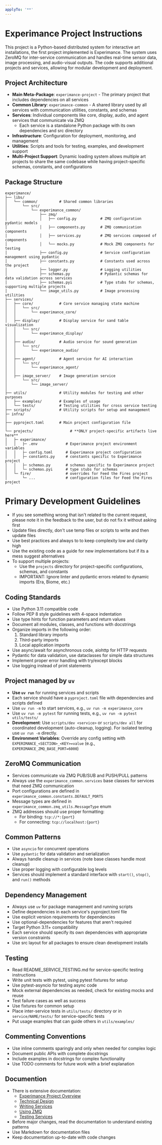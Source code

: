 ```yaml
---
applyTo: '**'
---
```

# Experimance Project Instructions

This project is a Python-based distributed system for interactive art installations, the first project implemented is Experimance. 
The system uses ZeroMQ for inter-service communication and handles real-time sensor data, image processing, and audio-visual outputs.
The code supports additional projects and services, allowing for modular development and deployment.

## Project Architecture

- **Main Meta-Package**: `experimance-project` - The primary project that includes dependencies on all services
- **Common Library**: `experimance-common` - A shared library used by all services with communication utilities, constants, and schemas
- **Services**: Individual components like core, display, audio, and agent services that communicate via ZMQ
  - Each service is a standalone Python package with its own dependencies and src directory
- **Infrastructure**: Configuration for deployment, monitoring, and management
- **Utilities**: Scripts and tools for testing, examples, and development support
- **Multi-Project Support**: Dynamic loading system allows multiple art projects to share the same codebase while having project-specific schemas, constants, and configurations

## Package Structure

```
experimance/
├── libs/
│   └── common/          # Shared common libraries
│       └── src/
│           └── experimance_common/
│               ├── zmq/
│               │   ├── config.py           # ZMQ configuration pydantic models
│               │   ├── components.py       # ZMQ communication components
│               │   ├── services.py         # ZMQ services composed of components
│               │   └── mocks.py            # Mock ZMQ components for testing
│               ├── config.py               # Service configuration management using pydantic
│               ├── constants.py            # Constants used across the project
│               ├── logger.py               # Logging utilities
│               ├── schemas.py              # Pydantic schemas for data validation across services
│               ├── schemas.pyi             # Type stubs for schemas, supporting multiple projects
│               └── image_utils.py          # Image processing utilities
├── services/
│   ├── core/            # Core service managing state machine
│   │   └── src/
│   │       └── experimance_core/
│   │
│   ├── display/         # Display service for sand table visualization
│   │   └── src/
│   │       └── experimance_display/
│   │
│   ├── audio/           # Audio service for sound generation
│   │   └── src/
│   │       └── experimance_audio/
│   │
│   ├── agent/           # Agent service for AI interaction
│   │   └── src/
│   │       └── experimance_agent/
│   │
│   ├── image_server/    # Image generation service
│       └── src/
│           └── image_server/
│
├── utils/               # Utility modules for testing and other purposes
│   ├── examples/        # Examples of usage
│   └── tests/           # Testing utilities for cross service testing
├── scripts/             # Utility scripts for setup and management
├─ infra/
│
├── pyproject.toml       # Main project configuration file
│
└── projects/                 # **ONLY project-specific artifacts live here**
│   ├─ experimance/
│   │   ├─ .env             # Experimance project environment variables
│   │   ├─ config.toml      # Experimance project configuration
│   │   ├─ constants.py     # constants specific to Experimance project
│   │   ├─ schemas.py       # schemas specific to Experimance project
│   │   └─ schemas.pyi      # type stubs for schemas
│   └─ fire/                # overrides for Feed the Fires project
│       └─ ...              # configuration files for Feed the Fires project
```

# Primary Development Guidelines
- If you see something wrong that isn't related to the current request, please note it in the feedback to the user, but do not fix it without asking first
- Update files directly, don't use temp files or scripts to write and then update files
- Use best practices and always to to keep complexity low and clarity high
- Use the existing code as a guide for new implementations but if its a mess suggest alternatives
- To support multiple projects:
  - Use the `projects` directory for project-specific configurations, schemas, and constants
  - IMPORTANT: Ignore linter and pydantic errors related to dynamic imports (Era, Biome, etc.)

## Coding Standards

- Use Python 3.11 compatible code
- Follow PEP 8 style guidelines with 4-space indentation
- Use type hints for function parameters and return values
- Document all modules, classes, and functions with docstrings
- Organize imports in the following order:
  1. Standard library imports
  2. Third-party imports
  3. Local application imports
- Use async/await for asynchronous code, aiohttp for HTTP requests
- Pydantic for data validation, use dataclasses for simple data structures
- Implement proper error handling with try/except blocks
- Use logging instead of print statements

## Project managed by `uv`

- **Use `uv run`** for running services and scripts
- Each service should have a `pyproject.toml` file with dependencies and scripts defined
- Use `uv run -m` to start services, e.g., `uv run -m experimance_core`
- Use `uv run -m pytest` for running tests, e.g., `uv run -m pytest utils/tests/`
- **Development**: Use `scripts/dev <service>` or `scripts/dev all` for coordinated development (auto-cleanup, logging). For isolated testing use `uv run -m` directly.
- **Environment Variables**: Override any config setting with `EXPERIMANCE_<SECTION>_<KEY>=value` (e.g., `EXPERIMANCE_ZMQ_BASE_PORT=6000`)

## ZeroMQ Communication

- Services communicate via ZMQ PUB/SUB and PUSH/PULL patterns
- Always use the `experimance_common.services` base classes for services that need ZMQ communication
- Port configurations are defined in `experimance_common.constants.DEFAULT_PORTS`
- Message types are defined in `experimance_common.zmq_utils.MessageType` enum
- ZMQ addresses should use proper formatting:
  - For binding: `tcp://*:{port}`
  - For connecting: `tcp://localhost:{port}`

## Common Patterns

- Use `asyncio` for concurrent operations
- Use `pydantic` for data validation and serialization
- Always handle cleanup in services (note base classes handle most cleanup)
- Use proper logging with configurable log levels
- Services should implement a standard interface with `start()`, `stop()`, and `run()` methods

## Dependency Management

- Always use `uv` for package management and running scripts
- Define dependencies in each service's pyproject.toml file
- Use explicit version requirements for dependencies
- Use optional-dependencies for features that aren't required
- Target Python 3.11+ compatibility
- Each service should specify its own dependencies with appropriate version constraints
- Use src layout for all packages to ensure clean development installs

## Testing

- Read README_SERVICE_TESTING.md for service-specific testing instructions
- Write unit tests with pytest, using pytest fixtures for setup
- Use pytest-asyncio for testing async code
- Mock external dependencies as needed, check for existing mocks and reuse
- Test failure cases as well as success
- Use fixtures for common setup
- Place inter-service tests in `utils/tests/` directory or in `service/NAME/tests/` for service-specific tests
- Put usage examples that can guide others  in `utils/examples/`

## Commenting Conventions

- Use inline comments sparingly and only when needed for complex logic
- Document public APIs with complete docstrings
- Include examples in docstrings for complex functionality
- Use TODO comments for future work with a brief explanation

## Documention

- There is extensive documentation:
  - [Experimance Project Overview](README.md)
  - [Technical Design](technical_design.md)
  - [Writing Services](libs/common/README_SERVICE.md)
  - [Using ZMQ](libs/common/README_ZMQ.md)
  - [Testing Services](libs/common/README_SERVICE_TESTING.md)
- Before major changes, read the documentation to understand existing patterns
- Use Markdown for documentation files
- Keep documentation up-to-date with code changes
